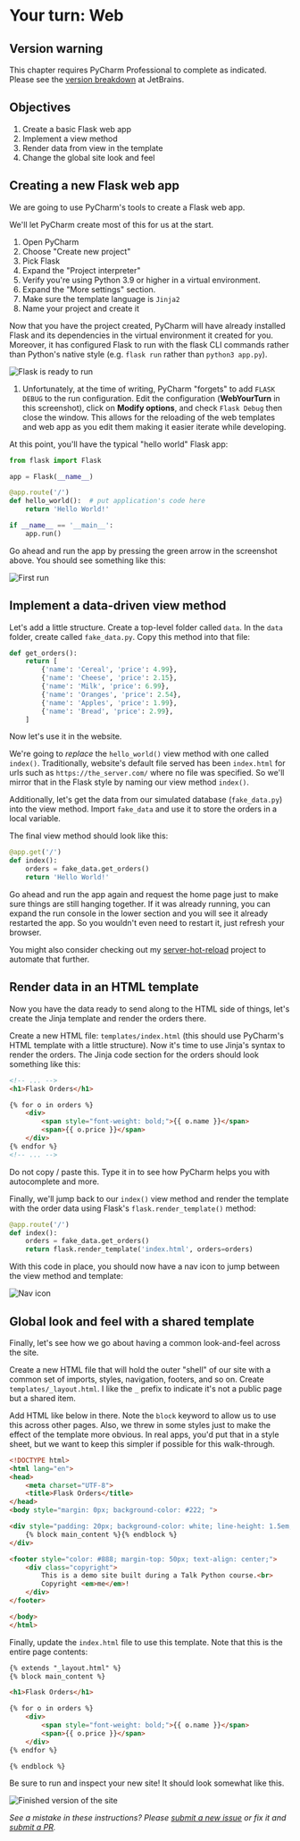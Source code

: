 # Your turn: Web

## Version warning

This chapter requires PyCharm Professional to complete as indicated. Please see the [version breakdown](https://www.jetbrains.com/pycharm/editions/) at JetBrains.

## Objectives

1. Create a basic Flask web app
2. Implement a view method
3. Render data from view in the template
4. Change the global site look and feel

## Creating a new Flask web app

We are going to use PyCharm's tools to create a Flask web app.

We'll let PyCharm create most of this for us at the start.

1. Open PyCharm
2. Choose "Create new project"
3. Pick Flask
4. Expand the "Project interpreter"
5. Verify you're using Python 3.9 or higher in a virtual environment.
4. Expand the "More settings" section.
5. Make sure the template language is `Jinja2`
6. Name your project and create it

Now that you have the project created, PyCharm will have already installed Flask and its dependencies in the virtual environment it created for you.  Moreover, it has configured Flask to run with the flask CLI commands rather than Python's native style (e.g. `flask run` rather than `python3 app.py`).

![Flask is ready to run](./resources/ready-to-run.png)

1. Unfortunately, at the time of writing, PyCharm "forgets" to add `FLASK DEBUG` to the run configuration. Edit the configuration (**WebYourTurn** in this screenshot), click on **Modify options**, and check `Flask Debug` then close the window. This allows for the reloading of the web templates and web app as you edit them making it easier iterate while developing.

At this point, you'll have the typical "hello world" Flask app:

```python
from flask import Flask

app = Flask(__name__)

@app.route('/')
def hello_world():  # put application's code here
    return 'Hello World!'

if __name__ == '__main__':
    app.run()
```

Go ahead and run the app by pressing the green arrow in the screenshot above. You should see something like this:

![First run](./resources/first-run.png)

## Implement a data-driven view method

Let's add a little structure. Create a top-level folder called `data`. In the `data` folder, create called `fake_data.py`. Copy this method into that file:

```python
def get_orders():
    return [
        {'name': 'Cereal', 'price': 4.99},
        {'name': 'Cheese', 'price': 2.15},
        {'name': 'Milk', 'price': 6.99},
        {'name': 'Oranges', 'price': 2.54},
        {'name': 'Apples', 'price': 1.99},
        {'name': 'Bread', 'price': 2.99},
    ]
```

Now let's use it in the website.

We're going to *replace* the `hello_world()` view method with one called `index()`. Traditionally, website's default file served has been `index.html` for urls such as `https://the_server.com/` where no file was specified. So we'll mirror that in the Flask style by naming our view method `index()`.

Additionally, let's get the data from our simulated database (`fake_data.py`) into the view method. Import `fake_data` and use it to store the orders in a local variable.

The final view method should look like this:

```python
@app.get('/')
def index():
    orders = fake_data.get_orders()
    return 'Hello World!'
```

Go ahead and run the app again and request the home page just to make sure things are still hanging together. If it was already running, you can expand the run console in the lower section and you will see it already restarted the app. So you wouldn't even need to restart it, just refresh your browser. 

You might also consider checking out my [server-hot-reload](https://github.com/mikeckennedy/server-hot-reload) project to automate that further.


## Render data in an HTML template

Now you have the data ready to send along to the HTML side of things, let's create the Jinja template and render the orders there.

Create a new HTML file: `templates/index.html` (this should use PyCharm's HTML template with a little structure). Now it's time to use Jinja's syntax to render the orders. The Jinja code section for the orders should look something like this:

```html
<!-- ... -->
<h1>Flask Orders</h1>

{% for o in orders %}
    <div>
        <span style="font-weight: bold;">{{ o.name }}</span>
        <span>{{ o.price }}</span>
    </div>
{% endfor %}
<!-- ... -->
```

Do not copy / paste this. Type it in to see how PyCharm helps you with autocomplete and more.

Finally, we'll jump back to our `index()` view method and render the template with the order data using Flask's `flask.render_template()` method:

```python
@app.route('/')
def index():
    orders = fake_data.get_orders()
    return flask.render_template('index.html', orders=orders)
```

With this code in place, you should now have a nav icon to jump between the view method and template:

![Nav icon](./resources/nav-icon.png)

## Global look and feel with a shared template

Finally, let's see how we go about having a common look-and-feel across the site. 

Create a new HTML file that will hold the outer "shell" of our site with a common set of imports, styles, navigation, footers, and so on. Create `templates/_layout.html`. I like the `_` prefix to indicate it's not a public page but a shared item.

Add HTML like below in there. Note the `block` keyword to allow us to use this across other pages. Also, we threw in some styles just to make the effect of the template more obvious. In real apps, you'd put that in a style sheet, but we want to keep this simpler if possible for this walk-through.

```html
<!DOCTYPE html>
<html lang="en">
<head>
    <meta charset="UTF-8">
    <title>Flask Orders</title>
</head>
<body style="margin: 0px; background-color: #222; ">

<div style="padding: 20px; background-color: white; line-height: 1.5em;">
    {% block main_content %}{% endblock %}
</div>

<footer style="color: #888; margin-top: 50px; text-align: center;">
    <div class="copyright">
        This is a demo site built during a Talk Python course.<br>
        Copyright <em>me</em>!
    </div>
</footer>

</body>
</html>
```

Finally, update the `index.html` file to use this template. Note that this is the entire page contents:

```html
{% extends "_layout.html" %}
{% block main_content %}

<h1>Flask Orders</h1>

{% for o in orders %}
    <div>
        <span style="font-weight: bold;">{{ o.name }}</span>
        <span>{{ o.price }}</span>
    </div>
{% endfor %}

{% endblock %}
```

Be sure to run and inspect your new site! It should look somewhat like this.

![Finished version of the site](./resources/done.png)

*See a mistake in these instructions? Please [submit a new issue](https://github.com/talkpython/mastering-pycharm-course/issues) or fix it and [submit a PR](https://github.com/talkpython/mastering-pycharm-course/pulls).*
